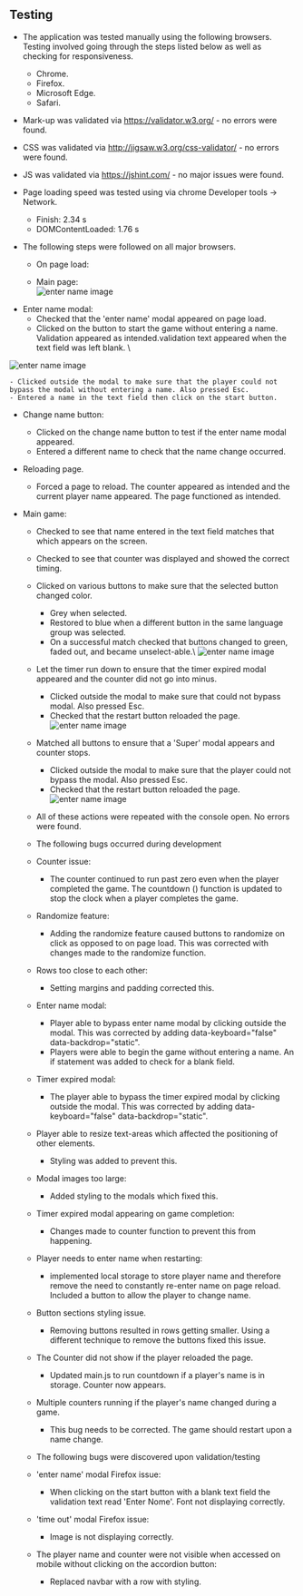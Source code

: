 ## Testing

- The application was tested manually using the following browsers. Testing involved going through the steps listed below as well as checking for responsiveness.  
  - Chrome.
  - Firefox.
  - Microsoft Edge.
  - Safari.

- Mark-up was validated via https://validator.w3.org/ - no errors were found.
- CSS was validated via http://jigsaw.w3.org/css-validator/ - no errors were found.
- JS was validated via https://jshint.com/ - no major issues were found.


- Page loading speed was tested using via chrome Developer tools -> Network.
  - Finish: 2.34 s
  - DOMContentLoaded: 1.76 s


* The following steps were followed on all major browsers.

    - On page load:

    - Main page:  
        ![enter name image](/testing_photos/Main_image_sm.jpg)

- Enter name modal:
    - Checked that the 'enter name' modal appeared on page load.
    - Clicked on the button to start the game without entering a name. Validation appeared as intended.validation text appeared when the text field was left blank. \

![enter name image](/testing_photos/Enter_name_validation_sm.jpg)

    - Clicked outside the modal to make sure that the player could not bypass the modal without entering a name. Also pressed Esc.
    - Entered a name in the text field then click on the start button. 

- Change name button:
    - Clicked on the change name button to test if the enter name modal appeared.
    - Entered a different name to check that the name change occurred.

- Reloading page.
    - Forced a page to reload. The counter appeared as intended and the current player name appeared. The page functioned as intended.

- Main game:
    - Checked to see that name entered in the text field matches that which appears on the screen.
    - Checked to see that counter was displayed and showed the correct timing.
    - Clicked on various buttons to make sure that the selected button changed color.
        - Grey when selected.
        - Restored to blue when a different button in the same language group was selected.
        - On a successful match checked that buttons changed to green, faded out, and became unselect-able.\ 
![enter name image](/testing_photos/Successful_matches_sm.png)


    - Let the timer run down to ensure that the timer expired modal appeared and the counter did not go into minus.
      - Clicked outside the modal to make sure that could not bypass modal. Also pressed Esc.
      - Checked that the restart button reloaded the page.
![enter name image](/testing_photos/time_out_modal_images_sm.jpg)


    - Matched all buttons to ensure that a 'Super' modal appears and counter stops.
        - Clicked outside the modal to make sure that the player could not bypass the modal. Also pressed Esc.
        - Checked that the restart button reloaded the page.
![enter name image](/testing_photos/success_modal_sm.png)

    - All of these actions were repeated with the console open. No errors were found.

    - The following bugs occurred during development

    - Counter issue:
      - The counter continued to run past zero even when the player completed the game. The countdown () function is updated to stop the clock when a player completes the game.
    - Randomize feature:
      - Adding the randomize feature caused buttons to randomize on click as opposed to on page load. This was corrected with changes made to the randomize function.
    - Rows too close to each other:
      - Setting margins and padding corrected this.
    - Enter name modal:
      - Player able to bypass enter name modal by clicking outside the modal. This was corrected by adding data-keyboard="false" data-backdrop="static".
      - Players were able to begin the game without entering a name. An if statement was added to check for a blank field.  
    - Timer expired modal:
      - The player able to bypass the timer expired modal by clicking outside the modal. This was corrected by adding data-keyboard="false" data-backdrop="static".
    - Player able to resize text-areas which affected the positioning of other elements.  
      - Styling was added to prevent this.
    - Modal images too large:
      - Added styling to the modals which fixed this.
    - Timer expired modal appearing on game completion:
      - Changes made to counter function to prevent this from happening.
    - Player needs to enter name when restarting:
      - implemented local storage to store player name and therefore remove the need to constantly re-enter name on page reload. Included a button to allow the player to change name.
    - Button sections styling issue.
      - Removing buttons resulted in rows getting smaller. Using a different technique to remove the buttons fixed this issue.
    - The Counter did not show if the player reloaded the page.
      - Updated main.js to run countdown if a player's name is in storage. Counter now appears.
    - Multiple counters running if the player's name changed during a game.
      - This bug needs to be corrected. The game should restart upon a name change.


    - The following bugs were discovered upon validation/testing

    - 'enter name' modal Firefox issue:
      - When clicking on the start button with a blank text field the validation text read 'Enter Nome'. Font not displaying correctly.
    - 'time out' modal Firefox issue:
      - Image is not displaying correctly.
    - The player name and counter were not visible when accessed on mobile without clicking on the accordion button:
      - Replaced navbar with a row with styling.